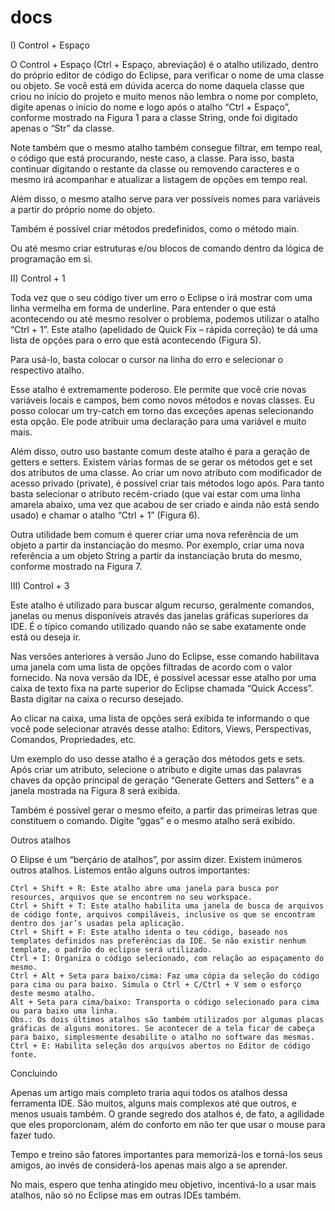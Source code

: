 # docs

I) Control + Espaço

O Control + Espaço (Ctrl + Espaço, abreviação) é o atalho utilizado, dentro do próprio editor de código do Eclipse, para verificar o nome de uma classe ou objeto. Se você está em dúvida acerca do nome daquela classe que criou no início do projeto e muito menos não lembra o nome por completo, digite apenas o início do nome e logo após o atalho “Ctrl + Espaço”, conforme mostrado na Figura 1 para a classe String, onde foi digitado apenas o “Str” da classe.

Note também que o mesmo atalho também consegue filtrar, em tempo real, o código que está procurando, neste caso, a classe. Para isso, basta continuar digitando o restante da classe ou removendo caracteres e o mesmo irá acompanhar e atualizar a listagem de opções em tempo real.

Além disso, o mesmo atalho serve para ver possíveis nomes para variáveis a partir do próprio nome do objeto.

Também é possível criar métodos predefinidos, como o método main.

Ou até mesmo criar estruturas e/ou blocos de comando dentro da lógica de programação em si.

II) Control + 1

Toda vez que o seu código tiver um erro o Eclipse o irá mostrar com uma linha vermelha em forma de underline. Para entender o que está acontecendo ou até mesmo resolver o problema, podemos utilizar o atalho “Ctrl + 1”. Este atalho (apelidado de Quick Fix – rápida correção) te dá uma lista de opções para o erro que está acontecendo (Figura 5).

Para usá-lo, basta colocar o cursor na linha do erro e selecionar o respectivo atalho.

Esse atalho é extremamente poderoso. Ele permite que você crie novas variáveis locais e campos, bem como novos métodos e novas classes. Eu posso colocar um try-catch em torno das exceções apenas selecionando esta opção. Ele pode atribuir uma declaração para uma variável e muito mais.

Além disso, outro uso bastante comum deste atalho é para a geração de getters e setters. Existem várias formas de se gerar os métodos get e set dos atributos de uma classe. Ao criar um novo atributo com modificador de acesso privado (private), é possível criar tais métodos logo após. Para tanto basta selecionar o atributo recém-criado (que vai estar com uma linha amarela abaixo, uma vez que acabou de ser criado e ainda não está sendo usado) e chamar o atalho “Ctrl + 1” (Figura 6).

Outra utilidade bem comum é querer criar uma nova referência de um objeto a partir da instanciação do mesmo. Por exemplo, criar uma nova referência a um objeto String a partir da instanciação bruta do mesmo, conforme mostrado na Figura 7.

III) Control + 3

Este atalho é utilizado para buscar algum recurso, geralmente comandos, janelas ou menus disponíveis através das janelas gráficas superiores da IDE. É o típico comando utilizado quando não se sabe exatamente onde está ou deseja ir.

Nas versões anteriores à versão Juno do Eclipse, esse comando habilitava uma janela com uma lista de opções filtradas de acordo com o valor fornecido. Na nova versão da IDE, é possível acessar esse atalho por uma caixa de texto fixa na parte superior do Eclipse chamada “Quick Access”. Basta digitar na caixa o recurso desejado.

Ao clicar na caixa, uma lista de opções será exibida te informando o que você pode selecionar através desse atalho: Editors, Views, Perspectivas, Comandos, Propriedades, etc.

Um exemplo do uso desse atalho é a geração dos métodos gets e sets. Após criar um atributo, selecione o atributo e digite umas das palavras chaves da opção principal de geração “Generate Getters and Setters” e a janela mostrada na Figura 8 será exibida.

Também é possível gerar o mesmo efeito, a partir das primeiras letras que constituem o comando. Digite “ggas” e o mesmo atalho será exibido.

Outros atalhos

O Elipse é um “berçário de atalhos”, por assim dizer. Existem inúmeros outros atalhos. Listemos então alguns outros importantes:

    Ctrl + Shift + R: Este atalho abre uma janela para busca por resources, arquivos que se encontrem no seu workspace.
    Ctrl + Shift + T: Este atalho habilita uma janela de busca de arquivos de código fonte, arquivos compiláveis, inclusive os que se encontram dentro dos jar’s usadas pela aplicação.
    Ctrl + Shift + F: Este atalho identa o teu código, baseado nos templates definidos nas preferências da IDE. Se não existir nenhum template, o padrão do eclipse será utilizado.
    Ctrl + I: Organiza o código selecionado, com relação ao espaçamento do mesmo.
    Ctrl + Alt + Seta para baixo/cima: Faz uma cópia da seleção do código para cima ou para baixo. Simula o Ctrl + C/Ctrl + V sem o esforço deste mesmo atalho.
    Alt + Seta para cima/baixo: Transporta o código selecionado para cima ou para baixo uma linha.
    Obs.: Os dois últimos atalhos são também utilizados por algumas placas gráficas de alguns monitores. Se acontecer de a tela ficar de cabeça para baixo, simplesmente desabilite o atalho no software das mesmas.
    Ctrl + E: Habilita seleção dos arquivos abertos no Editor de código fonte.

Concluindo

Apenas um artigo mais completo traria aqui todos os atalhos dessa ferramenta IDE. São muitos, alguns mais complexos até que outros, e menos usuais também. O grande segredo dos atalhos é, de fato, a agilidade que eles proporcionam, além do conforto em não ter que usar o mouse para fazer tudo.

Tempo e treino são fatores importantes para memorizá-los e torná-los seus amigos, ao invés de considerá-los apenas mais algo a se aprender.

No mais, espero que tenha atingido meu objetivo, incentivá-lo a usar mais atalhos, não só no Eclipse mas em outras IDEs também.
